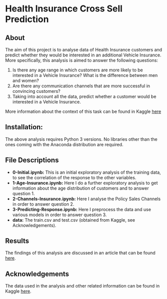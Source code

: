 # Health Insurance Cross Sell Prediction
## About
The aim of this project is to analyse data of Health Insurance customers and predict whether they would be interested in an additional Vehicle Insurance. More specifically, this analysis is aimed to answer the following questions:

1. Is there any age range in which customers are more likely to be interested in a Vehicle Insurance? What is the difference between men and women?
2. Are there any communication channels that are more successful in convincing customers?
3. Taking into account all the data, predict whether a customer would be interested in a Vehicle Insurance.

More information about the context of this task can be found in Kaggle [here](https://www.kaggle.com/anmolkumar/health-insurance-cross-sell-prediction)

## Installation:
The above analysis requires Python 3 versions. No libraries other than the ones coming with the Anaconda distribution are required. 

## File Descriptions
* <b>0-Initial.ipynb:</b> This is an initial exploratory analysis of the training data, to see the correlation of the response to the other variables.
* <b>1-Age-Insurance.ipynb:</b> Here I do a further exploratory analysis to get information about the age distribution of customers and to answer question 1.
* <b>2-Channels-Insurance.ipynb:</b> Here I analyse the Policy Sales Channels in order to answer question 2.
* <b>3-Predicting-Response.ipynb:</b> Here I preprocess the data and use various models in order to answer question 3.
* <b>data:</b> The train.csv and test.csv (obtained from Kaggle, see Acknowledgements).

## Results

The findings of this analysis are discussed in an article that can be found [here](https://asyntychaki.medium.com/who-is-interested-in-a-vehicle-insurance-613d47d45293).

## Acknowledgements 
The data used in the analysis and other related information can be found in Kaggle [here](https://www.kaggle.com/anmolkumar/health-insurance-cross-sell-prediction).


